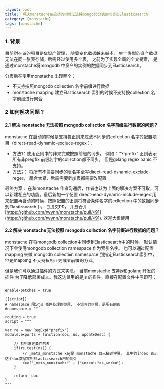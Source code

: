 ```yaml
---
layout: post
title:  解决monstache在启动的时候无法将mongodb分表的同步到Elasticsearch
category: [monstache]
tags: [monstache]
---
```


###  1. 背景

目前所在做的项目是做资产管理， 随着变化数据越来越多， 单一类型的资产数据无法在同一张表存储，后需经过使用多个表， 
之前为了实现全局的全文搜索， 是通过monstache将mongodb 中资产的实例的数据同步到Elasticsearch。


分表后在使用monstache 出现两个：
- 不支持按照mongodb collection 名字前缀进行数据
- monstache mapping 建立Elasticsearch 索引的时候不支持按collection 名字前缀进行聚合


### 2 如何解决问题？

#### 2.1 解决 monstache 无法按照 mongodb collection 名字前缀进行数据的问题？ 


monstache 在启动的时候是支持按正则来过滤不同步的collection 名字的配置项目（direct-read-dynamic-exclude-regex ）， 

- 方法1：使用正则中的非来完成按照前缀的同步。 例如： "?!prefix" 正则表示所有非pregfix 前缀名字的collection都不同步。 
但是golang regex panic 不支持。 
- 方法2： 将所有不需要同步的表名字全写direct-read-dynamic-exclude-regex， 耦合太紧，后需需要新加表都需要改配置


最终方案： 
在和monstache 作者沟通后，作者也认为上面的解决方案不可取，可以新建相应的功能。最后新加一个配置 direct-read-dynamic-include-regex
用来配置再启动的时候，按照配置的正则将符合条件名字的collection 中的数据同步到Elasticsearch中。
已提交PR， 并且合并[https://github.com/rwynn/monstache/pull/491](https://github.com/rwynn/monstache/pull/491). 
欢迎大家使用

#### 2.2 解决 monstache 无法按照 mongodb collection 名字前缀进行数据的问题？ 

monstache 在将mongodb collection中同步到Elasticsearch中的时候， 默认情况下会使用mongodb collection namespace 作为索引名字。 
也可以通过配置mapping 来做 mongodb collection namespace 到指定Elasticsearch索引中， 但是mapping 不支持按照正则或者前缀的方式。 

但是我们可以通过插件的方式来实现。 目前monstache 支持js和golang 开发的插件
为了降低部署成本。我这边使用的是js 的插件。直接在配置文件中写即可：


```angular2html

enable-patches = true

[[script]]
# namespace 限定js 插件处理的范围， 不填写的时候，是所有的表
#namespace = ""

routing = true 
script = """

var re = new RegExp("prefix")
module.exports = function(doc, ns, updateDesc) {

    // 找到满足条件的表
    if(re.test(ns)) {
        // _meta_monstache key是 monstache 自己描述字段， 其中的index 表示这个doc数据写到Elasticsearch用的索引
        doc["_meta_monstache"] = {"index":"es_index"};
    }
    
    return  doc 
}
"""


```